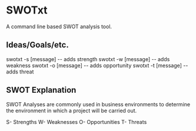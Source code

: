 # SWOTxt
A command line based SWOT analysis tool.

## Ideas/Goals/etc.
swotxt -s [message] -- adds strength
swotxt -w [message] -- adds weakness
swotxt -o [message] -- adds opportunity
swotxt -t [message] -- adds threat

## SWOT Explanation
SWOT Analyses are commonly used in business environments to determine the environment in which a project will be carried out.

S-  Strengths
W-  Weaknesses
O-  Opportunities
T-  Threats
